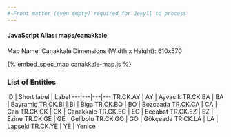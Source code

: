```yaml
---
# Front matter (even empty) required for Jekyll to process
---
```


#### JavaScript Alias: maps/canakkale

Map Name: Canakkale
Dimensions (Width x Height): 610x570



{% embed_spec_map canakkale-map.js %}

### List of Entities

ID | Short label | Label
---|---|---|---
TR.CK.AY | AY | Ayvacık
TR.CK.BA | BA | Bayramiç
TR.CK.BI | BI | Biga
TR.CK.BO | BO | Bozcaada
TR.CK.CA | CA | Çan
TR.CK.CK | CK | Çanakkale
TR.CK.EC | EC | Eceabat
TR.CK.EZ | EZ | Ezine
TR.CK.GE | GE | Gelibolu
TR.CK.GO | GO | Gökçeada
TR.CK.LA | LA | Lapseki
TR.CK.YE | YE | Yenice